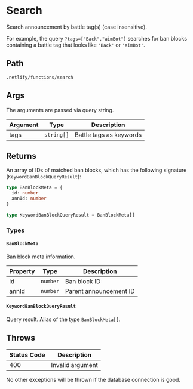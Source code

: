 # Search

Search announcement by battle tag(s) (case insensitive).

For example, the query `?tags=["Back","aimBot"]` searches for ban blocks containing a battle tag that looks like `'Back'` or `'aimBot'`.

## Path

`.netlify/functions/search`

## Args

The arguments are passed via query string.

| Argument | Type       | Description             |
| -------- | ---------- | ----------------------- |
| tags     | `string[]` | Battle tags as keywords |

## Returns

An array of IDs of matched ban blocks, which has the following signature (`KeywordBanBlockQueryResult`):

```TypeScript
type BanBlockMeta = {
  id: number
  annId: number
}

type KeywordBanBlockQueryResult = BanBlockMeta[]
```

### Types

#### `BanBlockMeta`

Ban block meta information.

| Property   | Type       | Description             |
| ---------- | ---------  | ----------------------- |
| id         | `number`   | Ban block ID            |
| annId      | `number`   | Parent announcement ID  |

#### `KeywordBanBlockQueryResult`

Query result. Alias of the type `BanBlockMeta[]`.

## Throws

| Status Code | Description      |
| ----------- | ---------------- |
| 400         | Invalid argument |

No other exceptions will be thrown if the database connection is good.